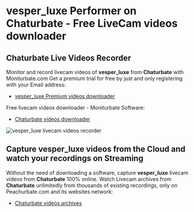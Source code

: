 # vesper_luxe Performer on Chaturbate - Free LiveCam videos downloader

## Chaturbate Live Videos Recorder

Monitor and record livecam videos of **vesper_luxe** from **Chaturbate** with Moniturbate.com
Get a premium trial for free by just and only registering with your Email address:
* [vesper_luxe Premium videos downloader](https://moniturbate.com/request-demo-licence-key.html)

Free livecam videos downloader - Moniturbate Software:
* [Chaturbate videos downloader](https://moniturbate.com/moniturbate-download-software.html)

![vesper_luxe livecam videos recorder](https://peachurnet.com/templates/moniturbate-software.png)


## Capture vesper_luxe videos from the Cloud and watch your recordings on Streaming

Without the need of downloading a software, capture **vesper_luxe** livecam videos from **Chaturbate** 100% online.
Watch Livecam archives from **Chaturbate** unlimitedly from thousands of existing recordings, only on Peachurbate.com and its websites network:
* [Chaturbate videos archives](https://peachurnet.com/)